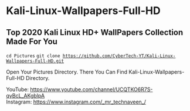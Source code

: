 # Kali-Linux-Wallpapers-Full-HD



<h2>Top 2020 Kali Linux HD+ WallPapers Collection Made For You</h2>

<code>cd Pictures</code>
<code>git clone https://github.com/CyberTech-YT/Kali-Linux-Wallpapers-Full-HD.git</code>

Open Your Pictures Directory. There You Can Find Kali-Linux-Wallpapers-Full-HD Directory.

YouTube: https://www.youtube.com/channel/UCQTKO6R7S-qyBcL_AKgblpA <br>
Instagram: https://www.instagram.com/_mr_technaveen_/
